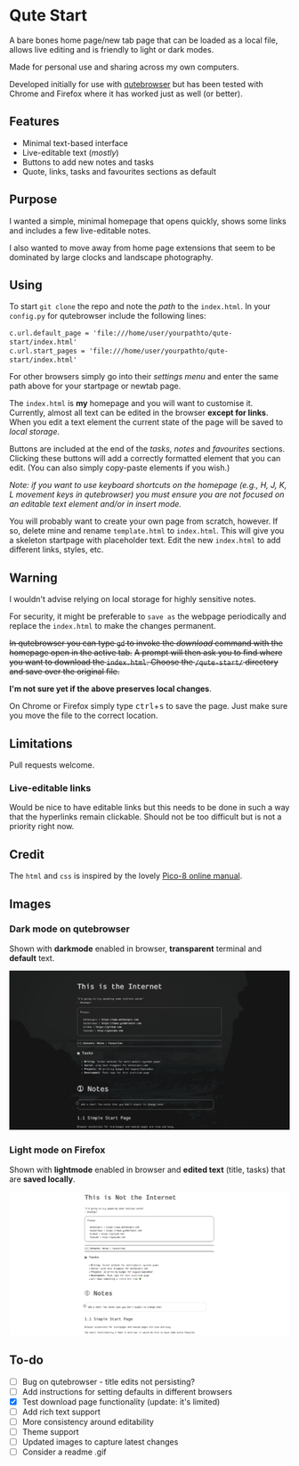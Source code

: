 # Qute Start

A bare bones home page/new tab page that can be loaded as a local file, allows live editing and is friendly to light or dark modes.

Made for personal use and sharing across my own computers.

Developed initially for use with [qutebrowser](https://qutebrowser.org/) but has been tested with Chrome and Firefox where it has worked just as well (or better).

## Features

- Minimal text-based interface
- Live-editable text (_mostly_)
- Buttons to add new notes and tasks
- Quote, links, tasks and favourites sections as default

## Purpose

I wanted a simple, minimal homepage that opens quickly, shows some links and includes a few live-editable notes.

I also wanted to move away from home page extensions that seem to be dominated by large clocks and landscape photography.

## Using

To start `git clone` the repo and note the _path_ to the `index.html`.
In your `config.py` for qutebrowser include the following lines:

```
c.url.default_page = 'file:///home/user/yourpathto/qute-start/index.html'
c.url.start_pages = 'file:///home/user/yourpathto/qute-start/index.html'
```

For other browsers simply go into their _settings menu_ and enter the same path above for your startpage or newtab page.

The `index.html` is **my** homepage and you will want to customise it.
Currently, almost all text can be edited in the browser **except for links**.
When you edit a text element the current state of the page will be saved to _local storage_.

Buttons are included at the end of the _tasks_, _notes_ and _favourites_ sections.
Clicking these buttons will add a correctly formatted element that you can edit.
(You can also simply copy-paste elements if you wish.)

_Note: if you want to use keyboard shortcuts on the homepage (e.g., H, J, K, L movement keys in qutebrowser) you must ensure you are not focused on an editable text element and/or in insert mode._

You will probably want to create your own page from scratch, however.
If so, delete mine and rename `template.html` to `index.html`.
This will give you a skeleton startpage with placeholder text.
Edit the new `index.html` to add different links, styles, etc.

## Warning

I wouldn't advise relying on local storage for highly sensitive notes.

For security, it might be preferable to `save as` the webpage periodically and replace the `index.html` to make the changes permanent.

~~In qutebrowser you can type `gd` to invoke the _download_ command with the homepage open in the active tab.~~
~~A prompt will then ask you to find where you want to download the `index.html`.
Choose the `/qute-start/` directory and save over the original file.~~

**I'm not sure yet if the above preserves local changes**.

On Chrome or Firefox simply type <kbd>ctrl</kbd>+<kbd>s</kbd> to save the page.
Just make sure you move the file to the correct location.

## Limitations

Pull requests welcome.

### Live-editable links

Would be nice to have editable links but this needs to be done in such a way that the hyperlinks remain clickable.
Should not be too difficult but is not a priority right now.

## Credit

The `html` and `css` is inspired by the lovely [Pico-8 online manual](https://www.lexaloffle.com/dl/docs/pico-8_manual.html).

## Images

### Dark mode on qutebrowser

Shown with **darkmode** enabled in browser, **transparent** terminal and **default** text.

![Dark mode on qutebrowser](dark_qute.png)

### Light mode on Firefox

Shown with **lightmode** enabled in browser and **edited text** (title, tasks) that are **saved locally**.

![Light mode on firefox](light_firefox.png)

## To-do

- [ ] Bug on qutebrowser - title edits not persisting?
- [ ] Add instructions for setting defaults in different browsers
- [x] Test download page functionality (update: it's limited)
- [ ] Add rich text support
- [ ] More consistency around editability
- [ ] Theme support
- [ ] Updated images to capture latest changes
- [ ] Consider a readme .gif

